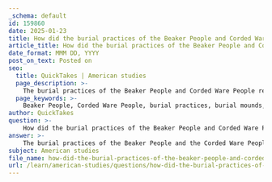 ```yaml
---
_schema: default
id: 159860
date: 2025-01-23
title: How did the burial practices of the Beaker People and Corded Ware People reflect their cultural characteristics?
article_title: How did the burial practices of the Beaker People and Corded Ware People reflect their cultural characteristics?
date_format: MMM DD, YYYY
post_on_text: Posted on
seo:
  title: QuickTakes | American studies
  page_description: >-
    The burial practices of the Beaker People and Corded Ware People reflect their cultural characteristics, indicating individual identity in Beaker burials and communal warrior status in Corded Ware burials, showcasing their social structures, beliefs, and interactions.
  page_keywords: >-
    Beaker People, Corded Ware People, burial practices, burial mounds, grave goods, cultural characteristics, individual burials, communal burials, social structures, ancestry, migration, craftsmanship, trade networks, warrior culture, pastoralism, agriculture, technology, cultural transmission, Indo-European languages
author: QuickTakes
question: >-
    How did the burial practices of the Beaker People and Corded Ware People reflect their cultural characteristics?
answer: >-
    The burial practices of the Beaker People and the Corded Ware People provide significant insights into their cultural characteristics, reflecting their social structures, beliefs, and interactions with their environment.\n\n### Beaker People\n\nThe Beaker People, who thrived from around 2800 to 1800 BC, are noted for their distinctive bell-shaped pottery and elaborate burial customs. Their burial practices often included:\n\n1. **Individual Burials**: The Beaker culture is characterized by individual burial mounds, which suggests a societal structure that valued personal identity and status. Each burial was often accompanied by grave goods, indicating the importance of the individual in life and the belief in an afterlife.\n\n2. **Rich Grave Goods**: The inclusion of items such as finely crafted weapons (e.g., copper knives, flint arrowheads), jewelry (e.g., gold hair ornaments), and pottery (e.g., decorated Beaker vessels) reflects a culture that valued craftsmanship and possibly social status. The presence of archer's equipment in graves indicates a warrior culture, where prowess in hunting or warfare was esteemed.\n\n3. **Cultural Exchange**: The Beaker People were involved in extensive trade networks, which facilitated the exchange of goods and ideas across Europe. This is evidenced by the variety of grave goods found in their burials, suggesting interactions with other cultures and the adoption of new technologies, particularly in metallurgy.\n\n4. **Ancestry and Migration**: Genetic studies indicate that many Beaker individuals in Britain had steppe ancestry, similar to the Corded Ware People. This suggests a complex process of migration and cultural integration, where new populations intermingled with existing Neolithic communities.\n\n### Corded Ware People\n\nThe Corded Ware culture, flourishing from approximately 2900 to 2300 BC, is recognized for its distinctive pottery decorated with cord impressions and its burial practices, which included:\n\n1. **Kurgan Burials**: The use of kurgans (burial mounds) for interments indicates a communal approach to burial, often associated with a warrior elite. The circular mounds were typically used for single grave burials, which were predominantly male, suggesting a society that may have emphasized male warrior status.\n\n2. **Weapons and Tools**: Graves often contained weapons, such as polished stone battle-axes, which signify the importance of warfare and status within the society. The presence of these items indicates a culture that valued martial prowess and possibly a hierarchical social structure.\n\n3. **Pastoralism and Agriculture**: The Corded Ware people were primarily pastoralists, and their burial practices reflect a society that relied on both farming and herding. The introduction of horses and wheeled vehicles during this period suggests advancements in technology and mobility, which would have influenced their burial customs and social organization.\n\n4. **Cultural Transmission**: The Corded Ware culture is associated with the spread of Indo-European languages, indicating that their burial practices may also reflect linguistic and cultural shifts in the region. The burial customs could have played a role in the transmission of cultural identity and practices among migrating populations.\n\n### Conclusion\n\nIn summary, the burial practices of both the Beaker People and the Corded Ware People reveal much about their cultural characteristics. The Beaker People emphasized individual status and craftsmanship, while the Corded Ware People highlighted communal burial practices and martial status. Both cultures reflect a complex interplay of migration, trade, and social organization, contributing to the rich tapestry of prehistoric European societies.
subject: American studies
file_name: how-did-the-burial-practices-of-the-beaker-people-and-corded-ware-people-reflect-their-cultural-characteristics.md
url: /learn/american-studies/questions/how-did-the-burial-practices-of-the-beaker-people-and-corded-ware-people-reflect-their-cultural-characteristics
---
```


&nbsp;